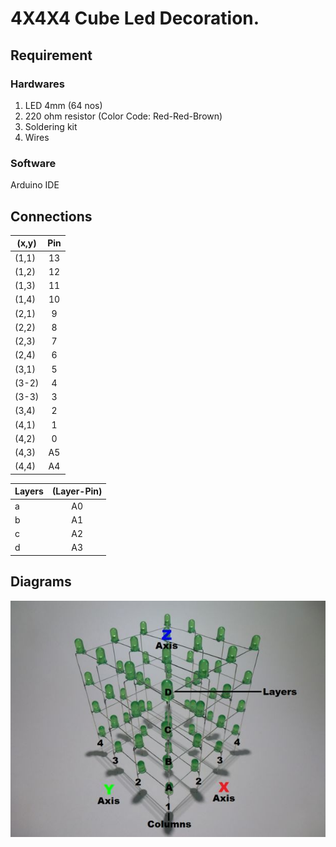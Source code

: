# 4X4X4 Cube Led Decoration.

## Requirement

### Hardwares

1. LED 4mm (64 nos)
2. 220 ohm resistor (Color Code: Red-Red-Brown)
3. Soldering kit 
4. Wires 

### Software

Arduino IDE

## Connections

| (x,y)         | Pin           |
| ------------- |:-------------:|
| (1,1) | 13     |
| (1,2) | 12     |
| (1,3) | 11     |
| (1,4) | 10     |
| (2,1) | 9      |
| (2,2) | 8      |
| (2,3) | 7      |         
| (2,4) | 6      |  
| (3,1) | 5      | 
| (3-2) | 4      | 
| (3-3) | 3      |
| (3,4) | 2      | 
| (4,1) | 1      | 
| (4,2) | 0      | 
| (4,3) | A5     |
| (4,4) | A4     |

| Layers | (Layer-Pin) |
| ------------- |:-------------:|
| a | A0 | 
| b | A1 |
| c |A2 |
| d | A3 |

## Diagrams

![Axis](https://github.com/sourabh48/4X4X4-Cube-Led-Decoration./blob/master/FLY4KCQJ6IF0AHA.LARGE.jpg)

